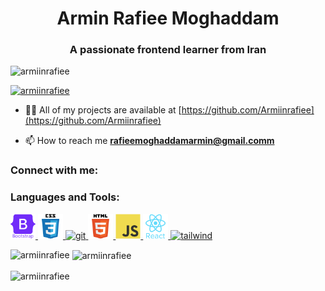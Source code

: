 <h1 align="center">Armin Rafiee Moghaddam</h1>
<h3 align="center">A passionate frontend learner from Iran</h3>

<p align="left"> <img src="https://komarev.com/ghpvc/?username=armiinrafiee&label=Profile%20views&color=0e75b6&style=flat" alt="armiinrafiee" /> </p>

<p align="left"> <a href="https://github.com/ryo-ma/github-profile-trophy"><img src="https://github-profile-trophy.vercel.app/?username=armiinrafiee" alt="armiinrafiee" /></a> </p>

- 👨‍💻 All of my projects are available at [https://github.com/Armiinrafiee](https://github.com/Armiinrafiee)

- 📫 How to reach me **rafieemoghaddamarmin@gmail.comm**

<h3 align="left">Connect with me:</h3>
<p align="left">
</p>

<h3 align="left">Languages and Tools:</h3>
<p align="left"> <a href="https://getbootstrap.com" target="_blank" rel="noreferrer"> <img src="https://raw.githubusercontent.com/devicons/devicon/master/icons/bootstrap/bootstrap-plain-wordmark.svg" alt="bootstrap" width="40" height="40"/> </a> <a href="https://www.w3schools.com/css/" target="_blank" rel="noreferrer"> <img src="https://raw.githubusercontent.com/devicons/devicon/master/icons/css3/css3-original-wordmark.svg" alt="css3" width="40" height="40"/> </a> <a href="https://git-scm.com/" target="_blank" rel="noreferrer"> <img src="https://www.vectorlogo.zone/logos/git-scm/git-scm-icon.svg" alt="git" width="40" height="40"/> </a> <a href="https://www.w3.org/html/" target="_blank" rel="noreferrer"> <img src="https://raw.githubusercontent.com/devicons/devicon/master/icons/html5/html5-original-wordmark.svg" alt="html5" width="40" height="40"/> </a> <a href="https://developer.mozilla.org/en-US/docs/Web/JavaScript" target="_blank" rel="noreferrer"> <img src="https://raw.githubusercontent.com/devicons/devicon/master/icons/javascript/javascript-original.svg" alt="javascript" width="40" height="40"/> </a> <a href="https://reactjs.org/" target="_blank" rel="noreferrer"> <img src="https://raw.githubusercontent.com/devicons/devicon/master/icons/react/react-original-wordmark.svg" alt="react" width="40" height="40"/> </a> <a href="https://tailwindcss.com/" target="_blank" rel="noreferrer"> <img src="https://www.vectorlogo.zone/logos/tailwindcss/tailwindcss-icon.svg" alt="tailwind" width="40" height="40"/> </a> </p>

<p><img align="left" src="https://github-readme-stats.vercel.app/api/top-langs?username=armiinrafiee&show_icons=true&locale=en&layout=compact" alt="armiinrafiee" /></p>

<p>&nbsp;<img align="center" src="https://github-readme-stats.vercel.app/api?username=armiinrafiee&show_icons=true&locale=en" alt="armiinrafiee" /></p>

<p><img align="center" src="https://github-readme-streak-stats.herokuapp.com/?user=armiinrafiee&" alt="armiinrafiee" /></p>
